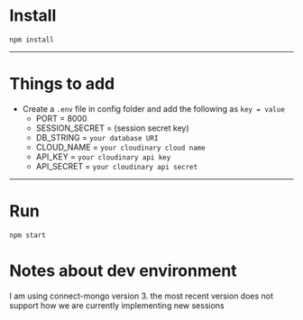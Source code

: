 # Install

`npm install`

---

# Things to add

- Create a `.env` file in config folder and add the following as `key = value`
  - PORT = 8000
  - SESSION_SECRET = (session secret key)
  - DB_STRING = `your database URI`
  - CLOUD_NAME = `your cloudinary cloud name`
  - API_KEY = `your cloudinary api key`
  - API_SECRET = `your cloudinary api secret`

---

# Run

`npm start`

# Notes about dev environment
I am using connect-mongo version 3. the most recent version does not support how we are currently implementing new sessions
